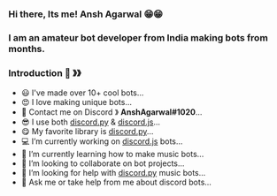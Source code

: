 
### Hi there, Its me! Ansh Agarwal 😁😁
### I am an amateur bot developer from India making bots from months.
### Introduction 🌠 》》
- 😃 I've made over 10+ cool bots...
- 😍 I love making unique bots...
- 🤘 Contact me on Discord 》 **AnshAgarwal#1020**...
- 😎 I use both [discord.py](https://discordpy.readthedocs.io/en/latest/) & [discord.js](https://discord.js.org)...
- 😋 My favorite library is [discord.py](https://discordpy.readthedocs.io/en/latest/)...
- 💻 I’m currently working on [discord.js](https://discord.js.org) bots...
- 🎵 I’m currently learning how to make music bots...
- 🤖 I’m looking to collaborate on bot projects...
- 🤔 I’m looking for help with [discord.py](https://discordpy.readthedocs.io/en/latest/) music bots...
- 💬 Ask me or take help from me about discord bots...

